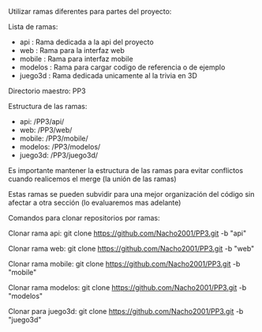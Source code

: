 Utilizar ramas diferentes para partes del proyecto:

Lista de ramas:
- api : Rama dedicada a la api del proyecto
- web : Rama para la interfaz web
- mobile : Rama para interfaz mobile
- modelos : Rama para cargar codigo de referencia o de ejemplo
- juego3d : Rama dedicada unicamente al la trivia en 3D

Directorio maestro:
PP3

Estructura de las ramas:
- api: /PP3/api/
- web: /PP3/web/
- mobile: /PP3/mobile/
- modelos: /PP3/modelos/
- juego3d: /PP3/juego3d/

Es importante mantener la estructura de las ramas para evitar conflictos cuando realicemos el merge
(la unión de las ramas)

Estas ramas se pueden subvidir para una mejor organización del código sin afectar a otra sección
(lo evaluaremos mas adelante)

Comandos para clonar repositorios por ramas:

Clonar rama api:
git clone https://github.com/Nacho2001/PP3.git -b "api"

Clonar rama web:
git clone https://github.com/Nacho2001/PP3.git -b "web"

Clonar rama mobile:
git clone https://github.com/Nacho2001/PP3.git -b "mobile"

Clonar rama modelos:
git clone https://github.com/Nacho2001/PP3.git -b "modelos"

Clonar para juego3d:
git clone https://github.com/Nacho2001/PP3.git -b "juego3d"
